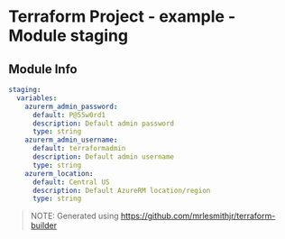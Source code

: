 # Terraform Project - example - Module staging

## Module Info

```yaml
staging:
  variables:
    azurerm_admin_password:
      default: P@55w0rd1
      description: Default admin password
      type: string
    azurerm_admin_username:
      default: terraformadmin
      description: Default admin username
      type: string
    azurerm_location:
      default: Central US
      description: Default AzureRM location/region
      type: string

```

> NOTE: Generated using https://github.com/mrlesmithjr/terraform-builder